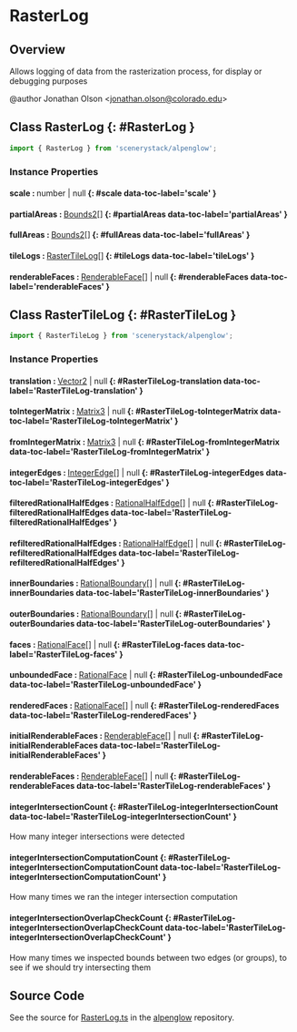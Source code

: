 # RasterLog

## Overview

Allows logging of data from the rasterization process, for display or debugging purposes

@author Jonathan Olson &lt;jonathan.olson@colorado.edu&gt;

## Class RasterLog {: #RasterLog }


```js
import { RasterLog } from 'scenerystack/alpenglow';
```
### Instance Properties

#### scale : <span style="font-weight: 400;"><span style="color: hsla(calc(var(--md-hue) + 180deg),80%,40%,1);">number</span> | <span style="color: hsla(calc(var(--md-hue) + 180deg),80%,40%,1);">null</span></span> {: #scale data-toc-label='scale' }

#### partialAreas : <span style="font-weight: 400;">[Bounds2](../dot/Bounds2.md)[]</span> {: #partialAreas data-toc-label='partialAreas' }

#### fullAreas : <span style="font-weight: 400;">[Bounds2](../dot/Bounds2.md)[]</span> {: #fullAreas data-toc-label='fullAreas' }

#### tileLogs : <span style="font-weight: 400;">[RasterTileLog](../alpenglow/RasterLog.md#RasterTileLog)[]</span> {: #tileLogs data-toc-label='tileLogs' }

#### renderableFaces : <span style="font-weight: 400;">[RenderableFace](../alpenglow/RenderableFace.md)[] | <span style="color: hsla(calc(var(--md-hue) + 180deg),80%,40%,1);">null</span></span> {: #renderableFaces data-toc-label='renderableFaces' }



## Class RasterTileLog {: #RasterTileLog }


```js
import { RasterTileLog } from 'scenerystack/alpenglow';
```
### Instance Properties

#### translation : <span style="font-weight: 400;">[Vector2](../dot/Vector2.md) | <span style="color: hsla(calc(var(--md-hue) + 180deg),80%,40%,1);">null</span></span> {: #RasterTileLog-translation data-toc-label='RasterTileLog-translation' }

#### toIntegerMatrix : <span style="font-weight: 400;">[Matrix3](../dot/Matrix3.md) | <span style="color: hsla(calc(var(--md-hue) + 180deg),80%,40%,1);">null</span></span> {: #RasterTileLog-toIntegerMatrix data-toc-label='RasterTileLog-toIntegerMatrix' }

#### fromIntegerMatrix : <span style="font-weight: 400;">[Matrix3](../dot/Matrix3.md) | <span style="color: hsla(calc(var(--md-hue) + 180deg),80%,40%,1);">null</span></span> {: #RasterTileLog-fromIntegerMatrix data-toc-label='RasterTileLog-fromIntegerMatrix' }

#### integerEdges : <span style="font-weight: 400;">[IntegerEdge](../alpenglow/IntegerEdge.md)[] | <span style="color: hsla(calc(var(--md-hue) + 180deg),80%,40%,1);">null</span></span> {: #RasterTileLog-integerEdges data-toc-label='RasterTileLog-integerEdges' }

#### filteredRationalHalfEdges : <span style="font-weight: 400;">[RationalHalfEdge](../alpenglow/RationalHalfEdge.md)[] | <span style="color: hsla(calc(var(--md-hue) + 180deg),80%,40%,1);">null</span></span> {: #RasterTileLog-filteredRationalHalfEdges data-toc-label='RasterTileLog-filteredRationalHalfEdges' }

#### refilteredRationalHalfEdges : <span style="font-weight: 400;">[RationalHalfEdge](../alpenglow/RationalHalfEdge.md)[] | <span style="color: hsla(calc(var(--md-hue) + 180deg),80%,40%,1);">null</span></span> {: #RasterTileLog-refilteredRationalHalfEdges data-toc-label='RasterTileLog-refilteredRationalHalfEdges' }

#### innerBoundaries : <span style="font-weight: 400;">[RationalBoundary](../alpenglow/RationalBoundary.md)[] | <span style="color: hsla(calc(var(--md-hue) + 180deg),80%,40%,1);">null</span></span> {: #RasterTileLog-innerBoundaries data-toc-label='RasterTileLog-innerBoundaries' }

#### outerBoundaries : <span style="font-weight: 400;">[RationalBoundary](../alpenglow/RationalBoundary.md)[] | <span style="color: hsla(calc(var(--md-hue) + 180deg),80%,40%,1);">null</span></span> {: #RasterTileLog-outerBoundaries data-toc-label='RasterTileLog-outerBoundaries' }

#### faces : <span style="font-weight: 400;">[RationalFace](../alpenglow/RationalFace.md)[] | <span style="color: hsla(calc(var(--md-hue) + 180deg),80%,40%,1);">null</span></span> {: #RasterTileLog-faces data-toc-label='RasterTileLog-faces' }

#### unboundedFace : <span style="font-weight: 400;">[RationalFace](../alpenglow/RationalFace.md) | <span style="color: hsla(calc(var(--md-hue) + 180deg),80%,40%,1);">null</span></span> {: #RasterTileLog-unboundedFace data-toc-label='RasterTileLog-unboundedFace' }

#### renderedFaces : <span style="font-weight: 400;">[RationalFace](../alpenglow/RationalFace.md)[] | <span style="color: hsla(calc(var(--md-hue) + 180deg),80%,40%,1);">null</span></span> {: #RasterTileLog-renderedFaces data-toc-label='RasterTileLog-renderedFaces' }

#### initialRenderableFaces : <span style="font-weight: 400;">[RenderableFace](../alpenglow/RenderableFace.md)[] | <span style="color: hsla(calc(var(--md-hue) + 180deg),80%,40%,1);">null</span></span> {: #RasterTileLog-initialRenderableFaces data-toc-label='RasterTileLog-initialRenderableFaces' }

#### renderableFaces : <span style="font-weight: 400;">[RenderableFace](../alpenglow/RenderableFace.md)[] | <span style="color: hsla(calc(var(--md-hue) + 180deg),80%,40%,1);">null</span></span> {: #RasterTileLog-renderableFaces data-toc-label='RasterTileLog-renderableFaces' }

#### integerIntersectionCount {: #RasterTileLog-integerIntersectionCount data-toc-label='RasterTileLog-integerIntersectionCount' }

How many integer intersections were detected

#### integerIntersectionComputationCount {: #RasterTileLog-integerIntersectionComputationCount data-toc-label='RasterTileLog-integerIntersectionComputationCount' }

How many times we ran the integer intersection computation

#### integerIntersectionOverlapCheckCount {: #RasterTileLog-integerIntersectionOverlapCheckCount data-toc-label='RasterTileLog-integerIntersectionOverlapCheckCount' }

How many times we inspected bounds between two edges (or groups), to see if we should try intersecting them



## Source Code

See the source for [RasterLog.ts](https://github.com/phetsims/alpenglow/blob/main/js/raster/RasterLog.ts) in the [alpenglow](https://github.com/phetsims/alpenglow) repository.
